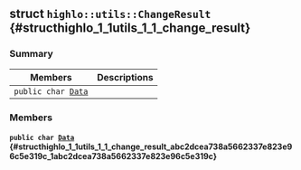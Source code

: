 ## struct `highlo::utils::ChangeResult` {#structhighlo_1_1utils_1_1_change_result}

### Summary

 Members                        | Descriptions                                
--------------------------------|---------------------------------------------
`public char `[`Data`](#structhighlo_1_1utils_1_1_change_result_abc2dcea738a5662337e823e96c5e319c_1abc2dcea738a5662337e823e96c5e319c) | 

### Members

#### `public char `[`Data`](#structhighlo_1_1utils_1_1_change_result_abc2dcea738a5662337e823e96c5e319c_1abc2dcea738a5662337e823e96c5e319c) {#structhighlo_1_1utils_1_1_change_result_abc2dcea738a5662337e823e96c5e319c_1abc2dcea738a5662337e823e96c5e319c}

